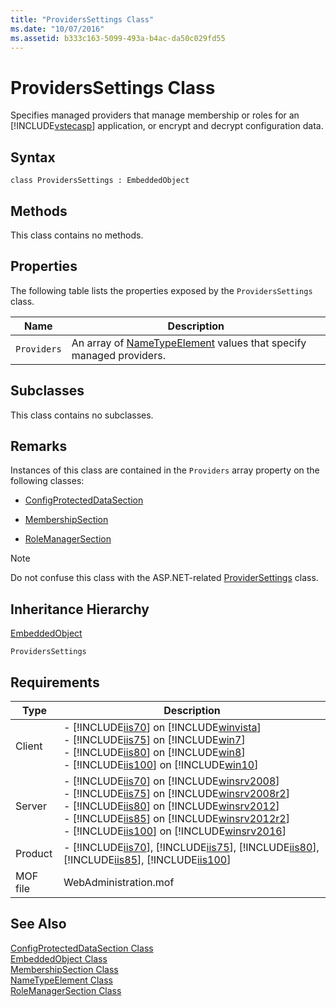 ```yaml
---
title: "ProvidersSettings Class"
ms.date: "10/07/2016"
ms.assetid: b333c163-5099-493a-b4ac-da50c029fd55
---
```

# ProvidersSettings Class
Specifies managed providers that manage membership or roles for an [!INCLUDE[vstecasp](../wmi-provider/includes/vstecasp-md.md)] application, or encrypt and decrypt configuration data.  
  
## Syntax  
  
```vbs  
class ProvidersSettings : EmbeddedObject  
```  
  
## Methods  
 This class contains no methods.  
  
## Properties  
 The following table lists the properties exposed by the `ProvidersSettings` class.  
  
|Name|Description|  
|----------|-----------------|  
|`Providers`|An array of [NameTypeElement](../wmi-provider/nametypeelement-class.md) values that specify managed providers.|  
  
## Subclasses  
 This class contains no subclasses.  
  
## Remarks  
 Instances of this class are contained in the `Providers` array property on the following classes:  
  
- [ConfigProtectedDataSection](../wmi-provider/configprotecteddatasection-class.md)  
  
- [MembershipSection](../wmi-provider/membershipsection-class.md)  
  
- [RoleManagerSection](../wmi-provider/rolemanagersection-class.md)  
  
> [!NOTE]
>  Do not confuse this class with the ASP.NET-related [ProviderSettings](../wmi-provider/providersettings-class.md) class.  
  
## Inheritance Hierarchy  
 [EmbeddedObject](../wmi-provider/embeddedobject-class.md)  
  
 `ProvidersSettings`  
  
## Requirements  
  
|Type|Description|  
|----------|-----------------|  
|Client|-   [!INCLUDE[iis70](../wmi-provider/includes/iis70-md.md)] on [!INCLUDE[winvista](../wmi-provider/includes/winvista-md.md)]<br />-   [!INCLUDE[iis75](../wmi-provider/includes/iis75-md.md)] on [!INCLUDE[win7](../wmi-provider/includes/win7-md.md)]<br />-   [!INCLUDE[iis80](../wmi-provider/includes/iis80-md.md)] on [!INCLUDE[win8](../wmi-provider/includes/win8-md.md)]<br />-   [!INCLUDE[iis100](../wmi-provider/includes/iis100-md.md)] on [!INCLUDE[win10](../wmi-provider/includes/win10-md.md)]|  
|Server|-   [!INCLUDE[iis70](../wmi-provider/includes/iis70-md.md)] on [!INCLUDE[winsrv2008](../wmi-provider/includes/winsrv2008-md.md)]<br />-   [!INCLUDE[iis75](../wmi-provider/includes/iis75-md.md)] on [!INCLUDE[winsrv2008r2](../wmi-provider/includes/winsrv2008r2-md.md)]<br />-   [!INCLUDE[iis80](../wmi-provider/includes/iis80-md.md)] on [!INCLUDE[winsrv2012](../wmi-provider/includes/winsrv2012-md.md)]<br />-   [!INCLUDE[iis85](../wmi-provider/includes/iis85-md.md)] on [!INCLUDE[winsrv2012r2](../wmi-provider/includes/winsrv2012r2-md.md)]<br />-   [!INCLUDE[iis100](../wmi-provider/includes/iis100-md.md)] on [!INCLUDE[winsrv2016](../wmi-provider/includes/winsrv2016-md.md)]|  
|Product|-   [!INCLUDE[iis70](../wmi-provider/includes/iis70-md.md)], [!INCLUDE[iis75](../wmi-provider/includes/iis75-md.md)], [!INCLUDE[iis80](../wmi-provider/includes/iis80-md.md)], [!INCLUDE[iis85](../wmi-provider/includes/iis85-md.md)], [!INCLUDE[iis100](../wmi-provider/includes/iis100-md.md)]|  
|MOF file|WebAdministration.mof|  
  
## See Also  
 [ConfigProtectedDataSection Class](../wmi-provider/configprotecteddatasection-class.md)   
 [EmbeddedObject Class](../wmi-provider/embeddedobject-class.md)   
 [MembershipSection Class](../wmi-provider/membershipsection-class.md)   
 [NameTypeElement Class](../wmi-provider/nametypeelement-class.md)   
 [RoleManagerSection Class](../wmi-provider/rolemanagersection-class.md)
